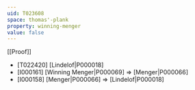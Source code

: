 ```yaml
---
uid: T023608
space: thomas'-plank
property: winning-menger
value: false
---
```

[[Proof]]

* [T022420] [Lindelof|P000018]
* [I000161] [Winning Menger|P000069] => [Menger|P000066]
* [I000158] [Menger|P000066] => [Lindelof|P000018]

